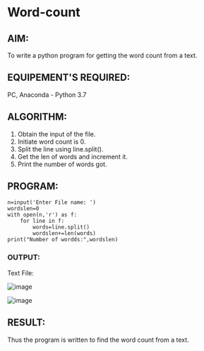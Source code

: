 # Word-count
## AIM:
To write a python program for getting the word count from a text.
## EQUIPEMENT'S REQUIRED: 
PC, Anaconda - Python 3.7
## ALGORITHM: 
1. Obtain the input of the file.
2. Initiate word count is 0.
3. Split the line using line.split().
4.  Get the len of words and increment it.
5. Print the number of words got.
## PROGRAM:
```
n=input('Enter File name: ')
wordslen=0
with open(n,'r') as f:
    for line in f:
        words=line.split()
        wordslen+=len(words)
print("Number of wordds:",wordslen)
```
### OUTPUT:
Text File:

![image](https://github.com/Meetha22003992/Word-count/assets/119401038/74bdc6e8-ca76-41d8-89aa-dd3e7be60f38)

![image](https://github.com/Meetha22003992/Word-count/assets/119401038/909e6a0b-c9f0-4dd7-8015-1f57ad413934)

## RESULT:
Thus the program is written to find the word count from a text.
